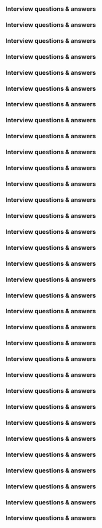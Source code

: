 ### Interview questions & answers
### Interview questions & answers
### Interview questions & answers
### Interview questions & answers
### Interview questions & answers
### Interview questions & answers
### Interview questions & answers
### Interview questions & answers
### Interview questions & answers
### Interview questions & answers
### Interview questions & answers
### Interview questions & answers
### Interview questions & answers
### Interview questions & answers
### Interview questions & answers
### Interview questions & answers
### Interview questions & answers
### Interview questions & answers
### Interview questions & answers
### Interview questions & answers
### Interview questions & answers
### Interview questions & answers
### Interview questions & answers
### Interview questions & answers
### Interview questions & answers
### Interview questions & answers
### Interview questions & answers
### Interview questions & answers
### Interview questions & answers
### Interview questions & answers
### Interview questions & answers
### Interview questions & answers
### Interview questions & answers


